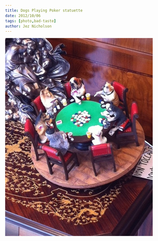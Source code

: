 ```yaml
---
title: Dogs Playing Poker statuette
date: 2012/10/06
tags: [photo,bad-taste]
author: Jez Nicholson
---
```

<div class='p_embed p_image_embed'>
<a href="/media/getfile/files.posterous.com/jnicho02/kqV03QLcKcvYms3lpJYuYluHNhDCzN7rVrxA5pU12qsOAEUw4v91QtHDJPWt/photo.jpg"><img alt="Photo" height="640" src="/media/getfile/files.posterous.com/jnicho02/iyols5qN1JYBz2PqPw1QY2V1snN4ttZ5qOXdHTD4MB7dmXgPtbPGynfaeTuM/photo.jpg.scaled.500.jpg" width="478" /></a>
</div>

